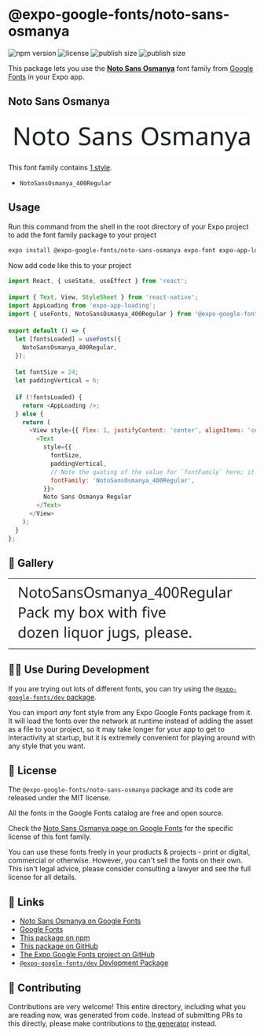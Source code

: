 # @expo-google-fonts/noto-sans-osmanya

![npm version](https://flat.badgen.net/npm/v/@expo-google-fonts/noto-sans-osmanya)
![license](https://flat.badgen.net/github/license/expo/google-fonts)
![publish size](https://flat.badgen.net/packagephobia/install/@expo-google-fonts/noto-sans-osmanya)
![publish size](https://flat.badgen.net/packagephobia/publish/@expo-google-fonts/noto-sans-osmanya)

This package lets you use the [**Noto Sans Osmanya**](https://fonts.google.com/specimen/Noto+Sans+Osmanya) font family from [Google Fonts](https://fonts.google.com/) in your Expo app.

## Noto Sans Osmanya

![Noto Sans Osmanya](./font-family.png)

This font family contains [1 style](#-gallery).

- `NotoSansOsmanya_400Regular`

## Usage

Run this command from the shell in the root directory of your Expo project to add the font family package to your project
```sh
expo install @expo-google-fonts/noto-sans-osmanya expo-font expo-app-loading
```

Now add code like this to your project
```js
import React, { useState, useEffect } from 'react';

import { Text, View, StyleSheet } from 'react-native';
import AppLoading from 'expo-app-loading';
import { useFonts, NotoSansOsmanya_400Regular } from '@expo-google-fonts/noto-sans-osmanya';

export default () => {
  let [fontsLoaded] = useFonts({
    NotoSansOsmanya_400Regular,
  });

  let fontSize = 24;
  let paddingVertical = 6;

  if (!fontsLoaded) {
    return <AppLoading />;
  } else {
    return (
      <View style={{ flex: 1, justifyContent: 'center', alignItems: 'center' }}>
        <Text
          style={{
            fontSize,
            paddingVertical,
            // Note the quoting of the value for `fontFamily` here; it expects a string!
            fontFamily: 'NotoSansOsmanya_400Regular',
          }}>
          Noto Sans Osmanya Regular
        </Text>
      </View>
    );
  }
};

```

## 🔡 Gallery


||||
|-|-|-|
|![NotoSansOsmanya_400Regular](./NotoSansOsmanya_400Regular.ttf.png)||||


## 👩‍💻 Use During Development

If you are trying out lots of different fonts, you can try using the [`@expo-google-fonts/dev` package](https://github.com/expo/google-fonts/tree/master/font-packages/dev#readme).

You can import *any* font style from any Expo Google Fonts package from it. It will load the fonts
over the network at runtime instead of adding the asset as a file to your project, so it may take longer
for your app to get to interactivity at startup, but it is extremely convenient
for playing around with any style that you want.

## 📖 License

The `@expo-google-fonts/noto-sans-osmanya` package and its code are released under the MIT license.

All the fonts in the Google Fonts catalog are free and open source.

Check the [Noto Sans Osmanya page on Google Fonts](https://fonts.google.com/specimen/Noto+Sans+Osmanya) for the specific license of this font family.

You can use these fonts freely in your products & projects - print or digital, commercial or otherwise. However, you can't sell the fonts on their own. This isn't legal advice, please consider consulting a lawyer and see the full license for all details.

## 🔗 Links

- [Noto Sans Osmanya on Google Fonts](https://fonts.google.com/specimen/Noto+Sans+Osmanya)
- [Google Fonts](https://fonts.google.com/)
- [This package on npm](https://www.npmjs.com/package/@expo-google-fonts/noto-sans-osmanya)
- [This package on GitHub](https://github.com/expo/google-fonts/tree/master/font-packages/noto-sans-osmanya)
- [The Expo Google Fonts project on GitHub](https://github.com/expo/google-fonts)
- [`@expo-google-fonts/dev` Devlopment Package](https://github.com/expo/google-fonts/tree/master/font-packages/dev)

## 🤝 Contributing

Contributions are very welcome! This entire directory, including what you are reading now, was generated from code. Instead of submitting PRs to this directly, please make contributions to [the generator](https://github.com/expo/google-fonts/tree/master/packages/generator) instead.
